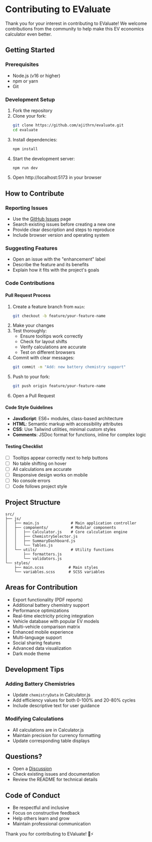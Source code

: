 # Contributing to EValuate

Thank you for your interest in contributing to EValuate! We welcome contributions from the community to help make this EV economics calculator even better.

## Getting Started

### Prerequisites
- Node.js (v16 or higher)
- npm or yarn
- Git

### Development Setup
1. Fork the repository
2. Clone your fork:
   ```bash
   git clone https://github.com/ajithrn/evaluate.git
   cd evaluate
   ```
3. Install dependencies:
   ```bash
   npm install
   ```
4. Start the development server:
   ```bash
   npm run dev
   ```
5. Open http://localhost:5173 in your browser

## How to Contribute

### Reporting Issues
- Use the [GitHub Issues](https://github.com/ajithrn/evaluate/issues) page
- Search existing issues before creating a new one
- Provide clear description and steps to reproduce
- Include browser version and operating system

### Suggesting Features
- Open an issue with the "enhancement" label
- Describe the feature and its benefits
- Explain how it fits with the project's goals

### Code Contributions

#### Pull Request Process
1. Create a feature branch from `main`:
   ```bash
   git checkout -b feature/your-feature-name
   ```
2. Make your changes
3. Test thoroughly:
   - Ensure tooltips work correctly
   - Check for layout shifts
   - Verify calculations are accurate
   - Test on different browsers
4. Commit with clear messages:
   ```bash
   git commit -m "Add: new battery chemistry support"
   ```
5. Push to your fork:
   ```bash
   git push origin feature/your-feature-name
   ```
6. Open a Pull Request

#### Code Style Guidelines
- **JavaScript**: ES6+ modules, class-based architecture
- **HTML**: Semantic markup with accessibility attributes
- **CSS**: Use Tailwind utilities, minimal custom styles
- **Comments**: JSDoc format for functions, inline for complex logic

#### Testing Checklist
- [ ] Tooltips appear correctly next to help buttons
- [ ] No table shifting on hover
- [ ] All calculations are accurate
- [ ] Responsive design works on mobile
- [ ] No console errors
- [ ] Code follows project style

## Project Structure

```
src/
├── js/
│   ├── main.js              # Main application controller
│   ├── components/          # Modular components
│   │   ├── Calculator.js    # Core calculation engine
│   │   ├── ChemistrySelector.js
│   │   ├── SummaryDashboard.js
│   │   └── Tables.js
│   └── utils/               # Utility functions
│       ├── formatters.js
│       └── validators.js
└── styles/
    ├── main.scss           # Main styles
    └── variables.scss      # SCSS variables
```

## Areas for Contribution

- Export functionality (PDF reports)
- Additional battery chemistry support
- Performance optimizations
- Real-time electricity pricing integration
- Vehicle database with popular EV models
- Multi-vehicle comparison matrix
- Enhanced mobile experience
- Multi-language support
- Social sharing features
- Advanced data visualization
- Dark mode theme

## Development Tips

### Adding Battery Chemistries
- Update `chemistryData` in Calculator.js
- Add efficiency values for both 0-100% and 20-80% cycles
- Include descriptive text for user guidance

### Modifying Calculations
- All calculations are in Calculator.js
- Maintain precision for currency formatting
- Update corresponding table displays

## Questions?

- Open a [Discussion](https://github.com/ajithrn/evaluate/discussions)
- Check existing issues and documentation
- Review the README for technical details

## Code of Conduct

- Be respectful and inclusive
- Focus on constructive feedback
- Help others learn and grow
- Maintain professional communication

Thank you for contributing to EValuate! 🚗⚡
